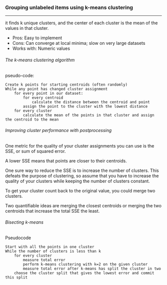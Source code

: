 ### Grouping unlabeled items using k-means clustering
---

it finds k unique clusters, and the center of each cluster is the mean of the values in that cluster.

- Pros: Easy to implement- Cons: Can converge at local minima; slow on very large datasets- Works with: Numeric values
###### The k-means clustering algorithm
pseudo-code:    Create k points for starting centroids (often randomly)     While any point has changed cluster assignment        for every point in our dataset:             for every centroid                calculate the distance between the centroid and point            assign the point to the cluster with the lowest distance        for every cluster            calculate the mean of the points in that cluster and assign the centroid to the mean
###### Improving cluster performance with postprocessing
One metric for the quality of your cluster assignments you can use is the SSE, or sum of squared error.
A lower SSE means that points are closer to their centroids.
One sure way to reduce the SSE is to increase the number of clusters. This defeats the purpose of clustering, so assume that you have to increase the quality of your clusters while keeping the number of clusters constant.
To get your cluster count back to the original value, you could merge two clusters.
Two quantifiable ideas are merging the closest centroids or merging the two centroids that increase the total SSE the least.
###### Bisecting k-means
Pseudocode
    Start with all the points in one cluster     While the number of clusters is less than k        for every cluster            measure total error            perform k-means clustering with k=2 on the given cluster             measure total error after k-means has split the cluster in two        choose the cluster split that gives the lowest error and commit this split
